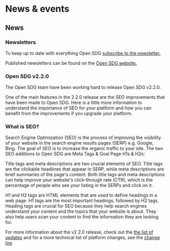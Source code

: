 <h1>News & events</h1>

## News

<h3>Newsletters</h3>

To keep up to date with everything Open SDG [subscribe to the newsletter.](opensdg@outlook.com)

Published newsletters can be found on the [Open SDG website.](https://open-sdg.org/news-and-events)


<h3>Open SDG v2.2.0</h3>

The Open SDG team have been working hard to release Open SDG v2.2.0.

One of the main features in the 2.2.0 release are the SEO improvements that have been made to Open SDG. Here is a little more information to understand the importance of SEO for your platform and how you can benefit from the improvements if you upgrade your platform.  

<h3>What is SEO? </h3>
Search Engine Optimization (SEO) is the process of improving the visibility of your website in the search engine results pages (SERP) e.g. Google, Bing. The goal of SEO is to increase the organic traffic to your site. The two SEO additions to Open SDG are Meta Tags & Goal Page H1s & H2s:

Title tags and meta descriptions are two crucial elements of SEO. Title tags are the clickable headlines that appear in SERP, while meta descriptions are brief summaries of the page's content. Both title tags and meta descriptions can help improve your website's click-through rate (CTR), which is the percentage of people who see your listing in the SERPs and click on it. 

H1 and H2 tags are HTML elements that are used to define headings in a web page. H1 tags are the most important headings, followed by H2 tags. Heading tags are crucial for SEO because they help search engines understand your content and the topics that your website is about. They also help users scan your content to find the information they are looking for. 


For more information about the v2.2.0 release, check out the [the list of updates](updates.md#100) and for a more technical list of platform changes, see the [change log](changelog.md).
